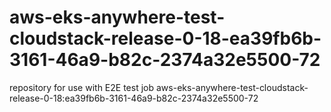 # aws-eks-anywhere-test-cloudstack-release-0-18-ea39fb6b-3161-46a9-b82c-2374a32e5500-72
repository for use with E2E test job aws-eks-anywhere-test-cloudstack-release-0-18:ea39fb6b-3161-46a9-b82c-2374a32e5500-72
